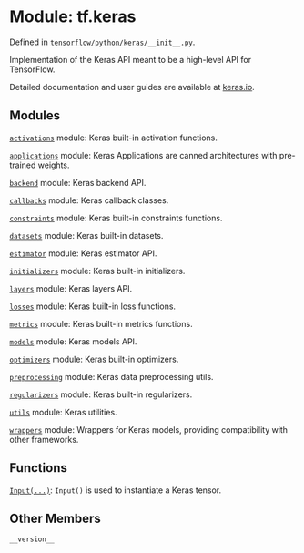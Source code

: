 <div itemscope itemtype="http://developers.google.com/ReferenceObject">
<meta itemprop="name" content="tf.keras" />
<meta itemprop="property" content="__version__"/>
</div>

# Module: tf.keras



Defined in [`tensorflow/python/keras/__init__.py`](https://www.tensorflow.org/code/tensorflow/python/keras/__init__.py).

Implementation of the Keras API meant to be a high-level API for TensorFlow.

Detailed documentation and user guides are available at
[keras.io](https://keras.io).

## Modules

[`activations`](../tf/keras/activations.md) module: Keras built-in activation functions.

[`applications`](../tf/keras/applications.md) module: Keras Applications are canned architectures with pre-trained weights.

[`backend`](../tf/keras/backend.md) module: Keras backend API.

[`callbacks`](../tf/keras/callbacks.md) module: Keras callback classes.

[`constraints`](../tf/keras/constraints.md) module: Keras built-in constraints functions.

[`datasets`](../tf/keras/datasets.md) module: Keras built-in datasets.

[`estimator`](../tf/keras/estimator.md) module: Keras estimator API.

[`initializers`](../tf/keras/initializers.md) module: Keras built-in initializers.

[`layers`](../tf/keras/layers.md) module: Keras layers API.

[`losses`](../tf/keras/losses.md) module: Keras built-in loss functions.

[`metrics`](../tf/keras/metrics.md) module: Keras built-in metrics functions.

[`models`](../tf/keras/models.md) module: Keras models API.

[`optimizers`](../tf/keras/optimizers.md) module: Keras built-in optimizers.

[`preprocessing`](../tf/keras/preprocessing.md) module: Keras data preprocessing utils.

[`regularizers`](../tf/keras/regularizers.md) module: Keras built-in regularizers.

[`utils`](../tf/keras/utils.md) module: Keras utilities.

[`wrappers`](../tf/keras/wrappers.md) module: Wrappers for Keras models, providing compatibility with other frameworks.

## Functions

[`Input(...)`](../tf/keras/Input.md): `Input()` is used to instantiate a Keras tensor.

## Other Members

`__version__`

